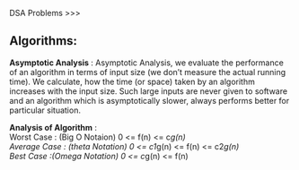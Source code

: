 DSA Problems >>>
## Algorithms:

**Asymptotic Analysis** :
Asymptotic Analysis, we evaluate the performance of an algorithm in terms of input size (we don’t measure the actual running time). We calculate, how the time (or space) taken by an algorithm increases with the input size.
Such large inputs are never given to software and an algorithm which is asymptotically slower, always performs better for particular situation.

**Analysis of Algorithm** :<br>
Worst Case : (Big O Notaion) 0 <= f(n) <= c*g(n)<br>
Average Case : (theta Notation) 0 <= c1*g(n) <= f(n) <= c2*g(n)<br>
Best Case :(Omega Notation) 0 <= c*g(n) <= f(n) <br>



